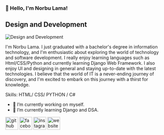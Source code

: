 ### 👋 Hello, I'm Norbu Lama!
##  Design and Development
![Design and Development](https://arturssmirnovs.github.io/github-profile-readme-generator/images/banner.png)

I'm Norbu Lama. I just graduated with a bachelor's degree in information technology, and I'm enthusiastic about exploring the world of technology and software development. I really enjoy learning languages such as Html/CSS/Python and currently learning Django Web Framework. I also enjoy UI and designing in general and staying up-to-date with the latest technologies. I believe that the world of IT is a never-ending journey of discovery, and I'm excited to embark on this journey with a thirst for knowledge.

Skills: HTML/ CSS/ PYTHON / C#

- 🔭 I’m currently working on myself. 
- 🌱 I’m currently learning Django and DSA. 


[<img src='https://cdn.jsdelivr.net/npm/simple-icons@3.0.1/icons/github.svg' alt='github' height='40'>](https://github.com/NorbuHyolmo)  [<img src='https://cdn.jsdelivr.net/npm/simple-icons@3.0.1/icons/facebook.svg' alt='facebook' height='40'>](https://www.facebook.com/norbuhero)  [<img src='https://cdn.jsdelivr.net/npm/simple-icons@3.0.1/icons/instagram.svg' alt='instagram' height='40'>](https://www.instagram.com/norbulama_/)  [<img src='https://cdn.jsdelivr.net/npm/simple-icons@3.0.1/icons/icloud.svg' alt='website' height='40'>](https://norbuhyolmo.github.io/)  


